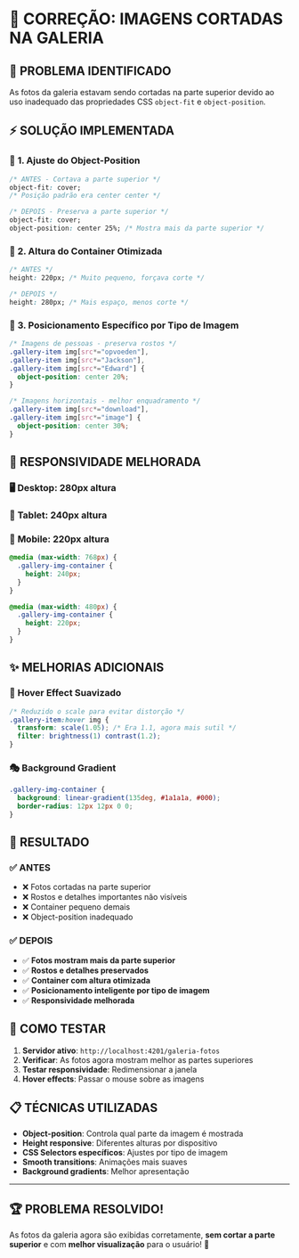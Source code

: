 # 🔧 CORREÇÃO: IMAGENS CORTADAS NA GALERIA

## 🚨 **PROBLEMA IDENTIFICADO**
As fotos da galeria estavam sendo cortadas na parte superior devido ao uso inadequado das propriedades CSS `object-fit` e `object-position`.

## ⚡ **SOLUÇÃO IMPLEMENTADA**

### 🎯 **1. Ajuste do Object-Position**
```css
/* ANTES - Cortava a parte superior */
object-fit: cover;
/* Posição padrão era center center */

/* DEPOIS - Preserva a parte superior */
object-fit: cover;
object-position: center 25%; /* Mostra mais da parte superior */
```

### 📐 **2. Altura do Container Otimizada**
```css
/* ANTES */
height: 220px; /* Muito pequeno, forçava corte */

/* DEPOIS */
height: 280px; /* Mais espaço, menos corte */
```

### 🎨 **3. Posicionamento Específico por Tipo de Imagem**
```css
/* Imagens de pessoas - preserva rostos */
.gallery-item img[src*="opvoeden"], 
.gallery-item img[src*="Jackson"],
.gallery-item img[src*="Edward"] {
  object-position: center 20%;
}

/* Imagens horizontais - melhor enquadramento */
.gallery-item img[src*="download"],
.gallery-item img[src*="image"] {
  object-position: center 30%;
}
```

## 📱 **RESPONSIVIDADE MELHORADA**

### 🖥️ **Desktop**: 280px altura
### 📱 **Tablet**: 240px altura  
### 📱 **Mobile**: 220px altura

```css
@media (max-width: 768px) {
  .gallery-img-container {
    height: 240px;
  }
}

@media (max-width: 480px) {
  .gallery-img-container {
    height: 220px;
  }
}
```

## ✨ **MELHORIAS ADICIONAIS**

### 🔄 **Hover Effect Suavizado**
```css
/* Reduzido o scale para evitar distorção */
.gallery-item:hover img {
  transform: scale(1.05); /* Era 1.1, agora mais sutil */
  filter: brightness(1) contrast(1.2);
}
```

### 🎭 **Background Gradient**
```css
.gallery-img-container {
  background: linear-gradient(135deg, #1a1a1a, #000);
  border-radius: 12px 12px 0 0;
}
```

## 🎯 **RESULTADO**

### ✅ **ANTES**
- ❌ Fotos cortadas na parte superior
- ❌ Rostos e detalhes importantes não visíveis
- ❌ Container pequeno demais
- ❌ Object-position inadequado

### ✅ **DEPOIS**
- ✅ **Fotos mostram mais da parte superior**
- ✅ **Rostos e detalhes preservados**
- ✅ **Container com altura otimizada**
- ✅ **Posicionamento inteligente por tipo de imagem**
- ✅ **Responsividade melhorada**

## 🚀 **COMO TESTAR**

1. **Servidor ativo**: `http://localhost:4201/galeria-fotos`
2. **Verificar**: As fotos agora mostram melhor as partes superiores
3. **Testar responsividade**: Redimensionar a janela
4. **Hover effects**: Passar o mouse sobre as imagens

## 📋 **TÉCNICAS UTILIZADAS**

- **Object-position**: Controla qual parte da imagem é mostrada
- **Height responsive**: Diferentes alturas por dispositivo  
- **CSS Selectors específicos**: Ajustes por tipo de imagem
- **Smooth transitions**: Animações mais suaves
- **Background gradients**: Melhor apresentação

---

## 🏆 **PROBLEMA RESOLVIDO!**

As fotos da galeria agora são exibidas corretamente, **sem cortar a parte superior** e com **melhor visualização** para o usuário! 🎉
